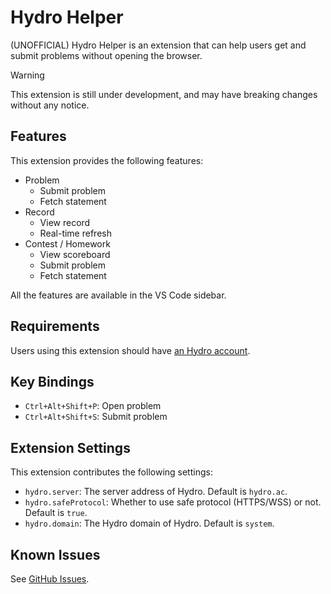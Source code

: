 # Hydro Helper

(UNOFFICIAL) Hydro Helper is an extension that can help users get and submit problems without opening the browser.

> [!WARNING]  
> This extension is still under development, and may have breaking changes without any notice.

## Features

This extension provides the following features:

- Problem
  - Submit problem
  - Fetch statement
- Record
  - View record
  - Real-time refresh
- Contest / Homework
  - View scoreboard
  - Submit problem
  - Fetch statement

All the features are available in the VS Code sidebar.

## Requirements

Users using this extension should have [an Hydro account](https://hydro.ac).

## Key Bindings

- `Ctrl+Alt+Shift+P`: Open problem
- `Ctrl+Alt+Shift+S`: Submit problem

## Extension Settings

This extension contributes the following settings:

* `hydro.server`: The server address of Hydro. Default is `hydro.ac`.
* `hydro.safeProtocol`: Whether to use safe protocol (HTTPS/WSS) or not. Default is `true`.
* `hydro.domain`: The Hydro domain of Hydro. Default is `system`.

## Known Issues

See [GitHub Issues](https://github.com/langningchen/hydro-helper/issues).
